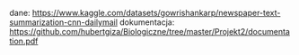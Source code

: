 dane: https://www.kaggle.com/datasets/gowrishankarp/newspaper-text-summarization-cnn-dailymail
dokumentacja: https://github.com/hubertgiza/Biologiczne/tree/master/Projekt2/documentation.pdf
